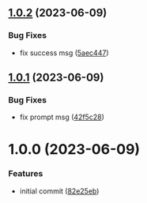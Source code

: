 ## [1.0.2](https://github.com/Dlouxgit/alias-manager/compare/v1.0.1...v1.0.2) (2023-06-09)


### Bug Fixes

* fix success msg ([5aec447](https://github.com/Dlouxgit/alias-manager/commit/5aec447c75ccce1fc5512f65fda51d7d06efef1c))

## [1.0.1](https://github.com/Dlouxgit/alias-manager/compare/v1.0.0...v1.0.1) (2023-06-09)


### Bug Fixes

* fix prompt msg ([42f5c28](https://github.com/Dlouxgit/alias-manager/commit/42f5c2820c2929fca4e2b758166628fb41b000cf))

# 1.0.0 (2023-06-09)


### Features

* initial commit ([82e25eb](https://github.com/Dlouxgit/alias-manager/commit/82e25ebab6aa11b34e5f330e50a9cd3cbbdd5023))
